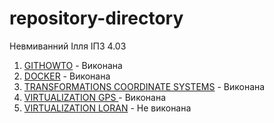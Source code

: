 # repository-directory
Невмиванний Ілля ІПЗ 4.03

1. [GITHOWTO](https://github.com/winxzone/githowto-tutorial) - Виконана
2. [DOCKER](https://github.com/winxzone/docker) - Виконана
3. [TRANSFORMATIONS COORDINATE SYSTEMS](https://github.com/winxzone/Coordinate-Systems) - Виконана
4. [VIRTUALIZATION GPS ](https://github.com/winxzone/virtualization-gps) - Виконана
5. [VIRTUALIZATION LORAN](#!) - Не виконана
